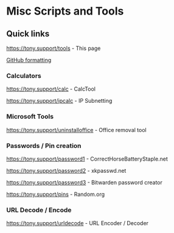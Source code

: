 # Misc Scripts and Tools
## Quick links
https://tony.support/tools - This page

[GitHub formatting](https://docs.github.com/en/get-started/writing-on-github/getting-started-with-writing-and-formatting-on-github/basic-writing-and-formatting-syntax/)
  
### Calculators

https://tony.support/calc - CalcTool

https://tony.support/ipcalc - IP Subnetting

### Microsoft Tools

https://tony.support/uninstalloffice - Office removal tool

### Passwords / Pin creation

https://tony.support/password1 - CorrectHorseBatteryStaple.net

https://tony.support/password2 - xkpasswd.net

https://tony.support/password3 - Bitwarden password creator

https://tony.support/pins - Random.org

### URL Decode / Encode

https://tony.support/urldecode - URL Encoder / Decoder
